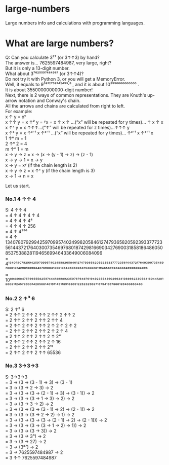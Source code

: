 # large-numbers
Large numbers info and calculations with programming languages.

# What are large numbers?

Q: Can you calculate 3²⁷ (or 3↑↑3) by hand?  
The answer is… 7625597484987, very large, right?  
But it is only a 13-digit number.  
What about 3⁷⁶²⁵⁵⁹⁷⁴⁸⁴⁹⁸⁷ (or 3↑↑4)?  
Do not try it with Python 3, or you will get a MemoryError.  
Well, it equals to 9³⁸¹²⁷⁹⁸⁷⁴²⁴⁹³·⁵ , and it is about 10³⁵⁵⁰⁰⁰⁰⁰⁰⁰⁰⁰⁰ .  
It is about 3550000000000-digit number!  
Next, there is 2 ways of common representations. They are Knuth's up-arrow notation and Conway's chain.  
All the arrows and chains are calculated from right to left.  
For example:  
x ↑ y = xʸ  
x ↑↑ y = x ↑² y = ʸx = x ↑ x ↑ …(“x” will be repeated for y times)… ↑ x ↑ x  
x ↑ᶻ y = x ↑↑↑…(“↑” will be repeated for z times)…↑↑↑ y  
x ↑ᶻ y = x ↑ᶻ⁻¹ x ↑ᶻ⁻¹ …(“x” will be repeated for y times)… ↑ᶻ⁻¹ x ↑ᶻ⁻¹ x  
1 ↑ⁿ m = 1  
2 ↑ⁿ 2 = 4  
m ↑ⁿ 1 = m  
x → y → z = x → (x → (y - 1) → z) → (z - 1)  
x → y → 1 = x → y  
x → y = xʸ (if the chain length is 2)  
x → y → z = x ↑ᶻ y (if the chain length is 3)  
x → 1 → n = x

Let us start.
### No.1 4 ↑↑ 4
S: 4 ↑↑ 4  
= 4 ↑ 4 ↑ 4 ↑ 4  
= 4 ↑ 4 ↑ 4⁴  
= 4 ↑ 4 ↑ 256  
= 4 ↑ 4²⁵⁶  
= 4 ↑ 13407807929942597099574024998205846127479365820592393377723561443721764030073546976801874298166903427690031858186486050853753882811946569946433649006084096  
= 4¹³⁴⁰⁷⁸⁰⁷⁹²⁹⁹⁴²⁵⁹⁷⁰⁹⁹⁵⁷⁴⁰²⁴⁹⁹⁸²⁰⁵⁸⁴⁶¹²⁷⁴⁷⁹³⁶⁵⁸²⁰⁵⁹²³⁹³³⁷⁷⁷²³⁵⁶¹⁴⁴³⁷²¹⁷⁶⁴⁰³⁰⁰⁷³⁵⁴⁶⁹⁷⁶⁸⁰¹⁸⁷⁴²⁹⁸¹⁶⁶⁹⁰³⁴²⁷⁶⁹⁰⁰³¹⁸⁵⁸¹⁸⁶⁴⁸⁶⁰⁵⁰⁸⁵³⁷⁵³⁸⁸²⁸¹¹⁹⁴⁶⁵⁶⁹⁹⁴⁶⁴³³⁶⁴⁹⁰⁰⁶⁰⁸⁴⁰⁹⁶  
≈ 10⁸⁰⁴⁴⁶⁸⁴⁷⁵⁷⁹⁶⁵⁵⁵⁸²⁵⁹⁷⁴⁴⁴¹⁴⁹⁹⁸⁹²³⁵⁰⁷⁶⁷⁶⁴⁸⁷⁶¹⁹⁴⁹²³⁵⁵⁴³⁶⁰²⁶⁶³⁴¹³⁶⁸⁶⁶²³³⁰⁵⁸⁴¹⁸⁰⁴⁴¹²⁸¹⁸⁶⁰⁸¹¹²⁴⁵⁷⁸⁹⁰⁰¹⁴²⁰⁵⁶⁶¹⁴⁰¹⁹¹¹⁴⁹¹¹⁸⁹¹⁶³⁰⁵¹²²⁵²³²⁹⁶⁸⁷¹⁶⁷⁹⁴¹⁹⁶⁷⁸⁶⁰¹⁸⁹⁴⁰³⁶⁵⁰⁴⁶⁰

### No.2 2 ↑³ 6
S: 2 ↑³ 6  
= 2 ↑↑ 2 ↑↑ 2 ↑↑ 2 ↑↑ 2 ↑↑ 2  
= 2 ↑↑ 2 ↑↑ 2 ↑↑ 2 ↑↑ 4  
= 2 ↑↑ 2 ↑↑ 2 ↑↑ 2 ↑ 2 ↑ 2 ↑ 2  
= 2 ↑↑ 2 ↑↑ 2 ↑↑ 2 ↑ 2 ↑ 4  
= 2 ↑↑ 2 ↑↑ 2 ↑↑ 2 ↑ 2⁴  
= 2 ↑↑ 2 ↑↑ 2 ↑↑ 2 ↑ 16  
= 2 ↑↑ 2 ↑↑ 2 ↑↑ 2¹⁶  
= 2 ↑↑ 2 ↑↑ 2 ↑↑ 65536

### No.3 3→3→3
S: 3→3→3  
= 3 → (3 → (3 - 1) → 3) → (3 - 1)  
= 3 → (3 → 2 → 3) → 2  
= 3 → (3 → (3 → (2 - 1) → 3) → (3 - 1)) → 2  
= 3 → (3 → (3 → 1 → 3) → 2) → 2  
= 3 → (3 → 3 → 2) → 2  
= 3 → (3 → (3 → (3 - 1) → 2) → (2 - 1)) → 2  
= 3 → (3 → (3 → 2 → 2) → 1) → 2  
= 3 → (3 → (3 → (3 → (2 - 1) → 2) → (2 - 1))) → 2  
= 3 → (3 → (3 → (3 → 1 → 2) → 1)) → 2  
= 3 → (3 → (3 → 3)) → 2  
= 3 → (3 → 3³) → 2  
= 3 → (3 → 27) → 2  
= 3 → (3²⁷) → 2  
= 3 → 7625597484987 → 2  
= 3 ↑↑ 7625597484987
